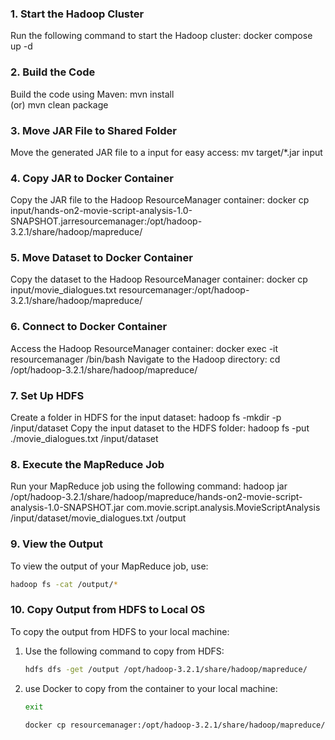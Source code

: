 ### 1. **Start the Hadoop Cluster**
Run the following command to start the Hadoop cluster:
docker compose up -d
### 2. **Build the Code**
Build the code using Maven:
mvn install  
(or)
mvn clean package
### 3. **Move JAR File to Shared Folder**
Move the generated JAR file to a input  for easy access:
mv target/*.jar input
### 4. **Copy JAR to Docker Container**
Copy the JAR file to the Hadoop ResourceManager container:
docker cp input/hands-on2-movie-script-analysis-1.0-SNAPSHOT.jarresourcemanager:/opt/hadoop-3.2.1/share/hadoop/mapreduce/
### 5. **Move Dataset to Docker Container**
Copy the dataset to the Hadoop ResourceManager container:
docker cp input/movie_dialogues.txt resourcemanager:/opt/hadoop-3.2.1/share/hadoop/mapreduce/
 
### 6. **Connect to Docker Container**
Access the Hadoop ResourceManager container:
docker exec -it resourcemanager /bin/bash
Navigate to the Hadoop directory:
cd /opt/hadoop-3.2.1/share/hadoop/mapreduce/
### 7. **Set Up HDFS**
Create a folder in HDFS for the input dataset:
hadoop fs -mkdir -p /input/dataset
Copy the input dataset to the HDFS folder:
hadoop fs -put ./movie_dialogues.txt /input/dataset
### 8. **Execute the MapReduce Job**

Run your MapReduce job using the following command:
hadoop jar /opt/hadoop-3.2.1/share/hadoop/mapreduce/hands-on2-movie-script-analysis-1.0-SNAPSHOT.jar com.movie.script.analysis.MovieScriptAnalysis /input/dataset/movie_dialogues.txt /output

### 9. **View the Output**

To view the output of your MapReduce job, use:

```bash
hadoop fs -cat /output/*
```

### 10. **Copy Output from HDFS to Local OS**

To copy the output from HDFS to your local machine:

1. Use the following command to copy from HDFS:
    ```bash
    hdfs dfs -get /output /opt/hadoop-3.2.1/share/hadoop/mapreduce/
    ```

2. use Docker to copy from the container to your local machine:
   ```bash
   exit 
   ```
    ```bash
    docker cp resourcemanager:/opt/hadoop-3.2.1/share/hadoop/mapreduce/output/ input/output/

